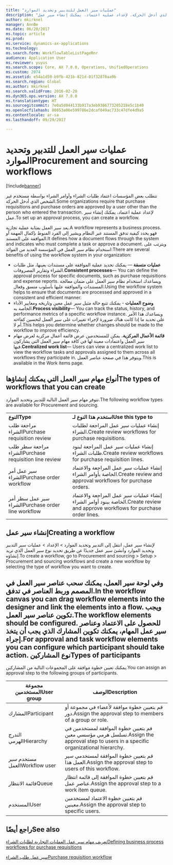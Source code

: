 ```yaml
---
title: "عمليات سير العمل للتدبير وتحديد الموارد"
description: "تتطلب بعض المؤسسات اعتماد طلبات الشراء وأوامر الشراء بواسطة مستخدم غير الشخص الذي أدخل الحركة. لإعداد عملية اعتماد، يمكنك إنشاء سير عمل."
author: mkirknel
manager: AnnBe
ms.date: 06/20/2017
ms.topic: article
ms.prod: 
ms.service: dynamics-ax-applications
ms.technology: 
ms.search.form: WorkflowTableListPageRnr
audience: Application User
ms.reviewer: yuyus
ms.search.scope: Core, AX 7.0.0, Operations, UnifiedOperations
ms.custom: 2074
ms.assetid: e54a1d59-b9fb-421b-821d-01f32878aa9b
ms.search.region: Global
ms.author: mkirknel
ms.search.validFrom: 2016-02-28
ms.dyn365.ops.version: AX 7.0.0
ms.translationtype: HT
ms.sourcegitcommit: 7e0a5d044133b917a3eb9386773205218e5c1b40
ms.openlocfilehash: 80853a06e599786e2dcaf049ac733c47dfe4d9a5
ms.contentlocale: ar-sa
ms.lasthandoff: 09/29/2017

---
```


# <a name="procurement-and-sourcing-workflows"></a><span data-ttu-id="6c082-104">عمليات سير العمل للتدبير وتحديد الموارد</span><span class="sxs-lookup"><span data-stu-id="6c082-104">Procurement and sourcing workflows</span></span>

[!include[banner](../includes/banner.md)]


<span data-ttu-id="6c082-105">تتطلب بعض المؤسسات اعتماد طلبات الشراء وأوامر الشراء بواسطة مستخدم غير الشخص الذي أدخل الحركة.</span><span class="sxs-lookup"><span data-stu-id="6c082-105">Some organizations require that purchase requisitions and purchase orders are approved by a user other than the person who entered the transaction.</span></span> <span data-ttu-id="6c082-106">لإعداد عملية اعتماد، يمكنك إنشاء سير عمل.</span><span class="sxs-lookup"><span data-stu-id="6c082-106">To set up an approval process, you can create a workflow.</span></span>

<span data-ttu-id="6c082-107">يعد سير العمل بمثابة عملية تجارية.</span><span class="sxs-lookup"><span data-stu-id="6c082-107">A workflow represents a business process.</span></span> <span data-ttu-id="6c082-108">فهو يحدد كيفية تدفق المستند عبر النظام ويشير إلى الفرد المنوط بإكمال المهمة أو الموافقة على المستند.</span><span class="sxs-lookup"><span data-stu-id="6c082-108">It defines how a document flows through the system and indicates who must complete a task or approve a document.</span></span> <span data-ttu-id="6c082-109">ويترتب على استخدام نظام سير العمل في المؤسسة العديد من الفوائد:</span><span class="sxs-lookup"><span data-stu-id="6c082-109">There are several benefits of using the workflow system in your organization:</span></span>
-   <span data-ttu-id="6c082-110">**عمليات متسقة** — يمكنك تحديد عملية الموافقة على مستندات بعينها، مثل طلبات الشراء وتقارير المصروفات.</span><span class="sxs-lookup"><span data-stu-id="6c082-110">**Consistent processes**— You can define the approval process for specific documents, such as purchase requisitions and expense reports.</span></span> <span data-ttu-id="6c082-111">ويساعدك استخدام نظام سير العمل على ضمان معالجة المستندات والموافقة عليها بأسلوب متسق وفعال.</span><span class="sxs-lookup"><span data-stu-id="6c082-111">Using the workflow system helps to ensure that documents are processed and approved in a consistent and efficient manner.</span></span>
-   <span data-ttu-id="6c082-112">**وضوح العمليات** - يمكنك تتبع حالة مثيل سير عمل معين وتاريخه ومعايير الأداء الخاصة به.</span><span class="sxs-lookup"><span data-stu-id="6c082-112">**Process visibility**— You can track the status, history, and performance metrics of a specific workflow instance.</span></span> <span data-ttu-id="6c082-113">ويساعدك هذا الأمر على تحديد ما إذا كانت هناك ضرورة لإجراء تغييرات على سير العمل لتحسين كفاءته أم لا.</span><span class="sxs-lookup"><span data-stu-id="6c082-113">This helps you determine whether changes should be made to the workflow to improve efficiency.</span></span>
-   <span data-ttu-id="6c082-114">**قائمة الأعمال المركزية**، يمكن للمستخدمين عرض قائمة أعمال مركزية لعرض مهام سير العمل واعتمادات معينة لها في كافة مهام سير العمل التي يشاركون فيها.</span><span class="sxs-lookup"><span data-stu-id="6c082-114">**Centralized work list**— Users can view a centralized work list to view the workflow tasks and approvals assigned to them across all workflows they participate in.</span></span> <span data-ttu-id="6c082-115">ويتوفر هذا في صفحة عناصر العمل.</span><span class="sxs-lookup"><span data-stu-id="6c082-115">This is available in the Work items page.</span></span>

## <a name="the-types-of-workflows-that-you-can-create"></a><span data-ttu-id="6c082-116"> أنواع مهام سير العمل التي يمكنك إنشاؤها</span><span class="sxs-lookup"><span data-stu-id="6c082-116">The types of workflows that you can create</span></span>
<span data-ttu-id="6c082-117">تتوفر مهام سير العمل التالية للتدبير وتحديد الموارد.</span><span class="sxs-lookup"><span data-stu-id="6c082-117">The following workflow types are available for Procurement and sourcing.</span></span>

|                                  |                                                               |
|----------------------------------|---------------------------------------------------------------|
| <span data-ttu-id="6c082-118">**النوع**</span><span class="sxs-lookup"><span data-stu-id="6c082-118">**Type**</span></span>                         | <span data-ttu-id="6c082-119">**استخدم هذا النوع لـ**</span><span class="sxs-lookup"><span data-stu-id="6c082-119">**Use this type to**</span></span>                                          |
| <span data-ttu-id="6c082-120">مراجعة طلب الشراء</span><span class="sxs-lookup"><span data-stu-id="6c082-120">Purchase requisition review</span></span>      | <span data-ttu-id="6c082-121">إنشاء عمليات سير عمل المراجعة لطلبات الشراء.</span><span class="sxs-lookup"><span data-stu-id="6c082-121">Create review workflows for purchase requisitions.</span></span>            |
| <span data-ttu-id="6c082-122">مراجعة سطر طلب الشراء</span><span class="sxs-lookup"><span data-stu-id="6c082-122">Purchase requisition line review</span></span> | <span data-ttu-id="6c082-123">إنشاء عمليات سير عمل المراجعة لبنود طلبات الشراء.</span><span class="sxs-lookup"><span data-stu-id="6c082-123">Create review workflows for purchase requisition lines.</span></span>       |
| <span data-ttu-id="6c082-124">سير عمل أمر الشراء</span><span class="sxs-lookup"><span data-stu-id="6c082-124">Purchase order workflow</span></span>          | <span data-ttu-id="6c082-125">إنشاء عمليات سير عمل المراجعة والاعتماد الخاصة بأوامر الشراء.</span><span class="sxs-lookup"><span data-stu-id="6c082-125">Create review and approval workflows for purchase orders.</span></span>     |
| <span data-ttu-id="6c082-126">سير عمل سطر أمر الشراء</span><span class="sxs-lookup"><span data-stu-id="6c082-126">Purchase order line workflow</span></span>     | <span data-ttu-id="6c082-127">إنشاء عمليات سير عمل المراجعة والاعتماد الخاصة ببنود أوامر الشراء.</span><span class="sxs-lookup"><span data-stu-id="6c082-127">Create review and approve workflows for purchase order lines.</span></span> |

## <a name="creating-a-workflow"></a><span data-ttu-id="6c082-128">إنشاء سير عمل</span><span class="sxs-lookup"><span data-stu-id="6c082-128">Creating a workflow</span></span>
<span data-ttu-id="6c082-129">لإنشاء سير عمل، انتقل إلى التدبير وتحديد الموارد &gt; الإعداد &gt; عمليات سير التدبير وتحديد الموارد وأنشئ سير عمل جديدًا عن طريق تحديد نوع سير العمل الذي تريد إنشاؤه.</span><span class="sxs-lookup"><span data-stu-id="6c082-129">To create a workflow, go to Procurement and sourcing &gt; Setup &gt; Procurement and sourcing workflows and create a new workflow by selecting the type of workflow you want to create.</span></span>  

<span data-ttu-id="6c082-130">وفي لوحة سير العمل، يمكنك سحب عناصر سير العمل في المصمم وربط العناصر في تدفق.</span><span class="sxs-lookup"><span data-stu-id="6c082-130">In the workflow canvas you can drag workflow elements into the designer and link the elements into a flow.</span></span> <span data-ttu-id="6c082-131">ويجب تكوين عناصر سير العمل.</span><span class="sxs-lookup"><span data-stu-id="6c082-131">The workflow elements should be configured.</span></span> <span data-ttu-id="6c082-132">للحصول على الاعتماد وعناصر سير عمل المهام، يمكنك تكوين المشارك الذي يجب أن يتخذ إجراء.</span><span class="sxs-lookup"><span data-stu-id="6c082-132">For approval and task workflow elements you can configure which participant should take action.</span></span>
<span data-ttu-id="6c082-133">نوع المشاركين</span><span class="sxs-lookup"><span data-stu-id="6c082-133">Types of participants</span></span>
----------------------

<span data-ttu-id="6c082-134">يمكنك تعيين خطوة موافقة على المجموعات التالية من المشاركين.</span><span class="sxs-lookup"><span data-stu-id="6c082-134">You can assign an approval step to the following groups of participants.</span></span>

| <span data-ttu-id="6c082-135">مجموعة المستخدمين</span><span class="sxs-lookup"><span data-stu-id="6c082-135">User group</span></span>    | <span data-ttu-id="6c082-136">الوصف</span><span class="sxs-lookup"><span data-stu-id="6c082-136">Description</span></span>                                                               |
|---------------|---------------------------------------------------------------------------|
| <span data-ttu-id="6c082-137">المشارك</span><span class="sxs-lookup"><span data-stu-id="6c082-137">Participant</span></span>   | <span data-ttu-id="6c082-138">قم بتعيين خطوة موافقة لأعضاء في مجموعة أو دور.</span><span class="sxs-lookup"><span data-stu-id="6c082-138">Assign the approval step to members of a group or role.</span></span>                   |
| <span data-ttu-id="6c082-139">التدرج الهرمي</span><span class="sxs-lookup"><span data-stu-id="6c082-139">Hierarchy</span></span>     | <span data-ttu-id="6c082-140">قم بتعيين خطوة الموافقة لمستخدمين في تسلسل هرمي مؤسسي معين.</span><span class="sxs-lookup"><span data-stu-id="6c082-140">Assign the approval step to users in a specific organizational hierarchy.</span></span> |
| <span data-ttu-id="6c082-141">مستخدم سير العمل</span><span class="sxs-lookup"><span data-stu-id="6c082-141">Workflow user</span></span> | <span data-ttu-id="6c082-142">قم بتعيين خطوة الموافقة لمستخدمي سير العمل هذا.</span><span class="sxs-lookup"><span data-stu-id="6c082-142">Assign the approval step to users of this workflow.</span></span>                       |
| <span data-ttu-id="6c082-143">قائمة الانتظار</span><span class="sxs-lookup"><span data-stu-id="6c082-143">Queue</span></span>         | <span data-ttu-id="6c082-144">قم بتعيين خطوة الموافقة إلى قائمة انتظار عناصر عمل.</span><span class="sxs-lookup"><span data-stu-id="6c082-144">Assign the approval step to a work item queue.</span></span>                            |
| <span data-ttu-id="6c082-145">المستخدم</span><span class="sxs-lookup"><span data-stu-id="6c082-145">User</span></span>          | <span data-ttu-id="6c082-146">قم بتعيين خطوة الاعتماد لمستخدمين معينين.</span><span class="sxs-lookup"><span data-stu-id="6c082-146">Assign the approval step to specific users.</span></span>                               |



<a name="see-also"></a><span data-ttu-id="6c082-147">راجع أيضًا</span><span class="sxs-lookup"><span data-stu-id="6c082-147">See also</span></span>
--------

[<span data-ttu-id="6c082-148">تعريف مهام سير عمل العمليات التجارية لطلبات الشراء</span><span class="sxs-lookup"><span data-stu-id="6c082-148">Defining business process workflows for purchase requisitions</span></span>](https://mbs.microsoft.com/customersource/Global/AX/learning/documentation/white-papers/Defining_business_process_workflows_for_purchase_requisitions)

[<span data-ttu-id="6c082-149">سير عمل طلب الشراء</span><span class="sxs-lookup"><span data-stu-id="6c082-149">Purchase requisition workflow</span></span>](purchase-requisitions-workflow.md)





